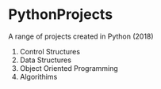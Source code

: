 # PythonProjects
A range of projects created in Python (2018)
1. Control Structures
2. Data Structures
3. Object Oriented Programming
4. Algorithims